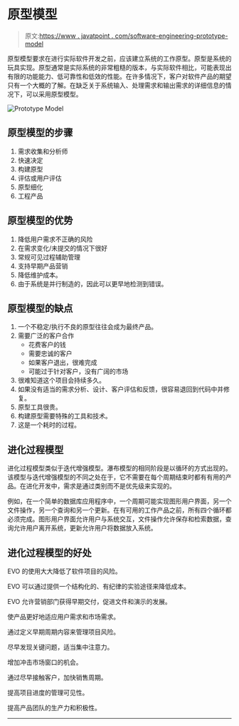# 原型模型

> 原文:[https://www . javatpoint . com/software-engineering-prototype-model](https://www.javatpoint.com/software-engineering-prototype-model)

原型模型要求在进行实际软件开发之前，应该建立系统的工作原型。原型是系统的玩具实现。原型通常是实际系统的非常粗糙的版本，与实际软件相比，可能表现出有限的功能能力、低可靠性和低效的性能。在许多情况下，客户对软件产品的期望只有一个大概的了解。在缺乏关于系统输入、处理需求和输出需求的详细信息的情况下，可以采用原型模型。

![Prototype Model](../Images/707253c98035fc0512f94c720088ee48.png)

## 原型模型的步骤

1.  需求收集和分析师
2.  快速决定
3.  构建原型
4.  评估或用户评估
5.  原型细化
6.  工程产品

## 原型模型的优势

1.  降低用户需求不正确的风险
2.  在需求变化/未提交的情况下很好
3.  常规可见过程辅助管理
4.  支持早期产品营销
5.  降低维护成本。
6.  由于系统是并行制造的，因此可以更早地检测到错误。

## 原型模型的缺点

1.  一个不稳定/执行不良的原型往往会成为最终产品。
2.  需要广泛的客户合作
    *   花费客户的钱
    *   需要忠诚的客户
    *   如果客户退出，很难完成
    *   可能过于针对客户，没有广阔的市场
3.  很难知道这个项目会持续多久。
4.  如果没有适当的需求分析、设计、客户评估和反馈，很容易退回到代码中并修复。
5.  原型工具很贵。
6.  构建原型需要特殊的工具和技术。
7.  这是一个耗时的过程。

## 进化过程模型

进化过程模型类似于迭代增强模型。瀑布模型的相同阶段是以循环的方式出现的。该模型与迭代增强模型的不同之处在于，它不需要在每个周期结束时都有有用的产品。在进化开发中，需求是通过类别而不是优先级来实现的。

例如，在一个简单的数据库应用程序中，一个周期可能实现图形用户界面，另一个文件操作，另一个查询和另一个更新。在有可用的工作产品之前，所有四个循环都必须完成。图形用户界面允许用户与系统交互，文件操作允许保存和检索数据，查询允许用户离开系统，更新允许用户将数据放入系统。

## 进化过程模型的好处

EVO 的使用大大降低了软件项目的风险。

EVO 可以通过提供一个结构化的、有纪律的实验途径来降低成本。

EVO 允许营销部门获得早期交付，促进文件和演示的发展。

使产品更好地适应用户需求和市场需求。

通过定义早期周期内容来管理项目风险。

尽早发现关键问题，适当集中注意力。

增加冲击市场窗口的机会。

通过尽早接触客户，加快销售周期。

提高项目进度的管理可见性。

提高产品团队的生产力和积极性。

* * *